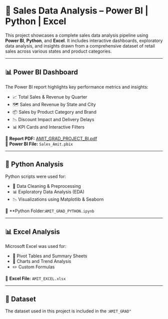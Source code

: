 # 🛒 Sales Data Analysis – Power BI | Python | Excel

This project showcases a complete sales data analysis pipeline using **Power BI**, **Python**, and **Excel**. It includes interactive dashboards, exploratory data analysis, and insights drawn from a comprehensive dataset of retail sales across various states and product categories.

---

## 📊 Power BI Dashboard

The Power BI report highlights key performance metrics and insights:

- 📈 Total Sales & Revenue by Quarter
- 🗺️ Sales and Revenue by State and City
- 📦 Sales by Product Category and Brand
- 📉 Discount Impact and Delivery Delays
- 📊 KPI Cards and Interactive Filters

📄 **Report PDF:** [AMIT_GRAD_PROJECT_BI.pdf](./AMIT_GRAD_PROJECT_BI.pdf)  
📁 **Power BI File:** `Sales_Amit.pbix`  


---

## 🐍 Python Analysis

Python scripts were used for:

- 🧹 Data Cleaning & Preprocessing
- 📊 Exploratory Data Analysis (EDA)
- 📉 Visualizations using Matplotlib & Seaborn

📂 **Python Folder:`AMIT_GRAD_PYTHON.ipynb` 

---

## 📊 Excel Analysis

Microsoft Excel was used for:

- 🔁 Pivot Tables and Summary Sheets
- 📌 Charts and Trend Analysis
- ✏️ Custom Formulas

📁 **Excel File:** `AMIT_EXCEL.xlsx`

---

## 📁 Dataset

The dataset used in this project is included in the :`AMIT_GRAD"`





